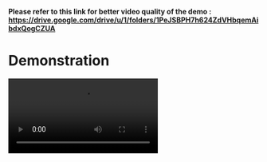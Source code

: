 **Please refer to this link for better video quality of the demo : https://drive.google.com/drive/u/1/folders/1PeJSBPH7h624ZdVHbqemAibdxQogCZUA**

# Demonstration

<video src="https://github.com/user-attachments/assets/83b8301f-2b5c-4aaa-9865-3c66dbe1f3f0" controls="controls"  >Your browser does not support playing this video!</video>





